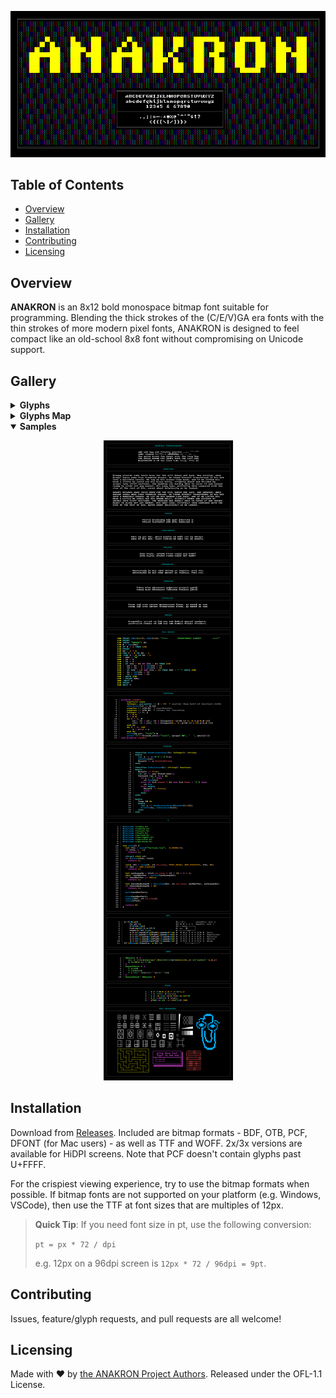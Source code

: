 <div align="center">

![anakron](img/header.png)

</div>

## Table of Contents

- [Overview](#overview)
- [Gallery](#gallery)
- [Installation](#installation)
- [Contributing](#contributing)
- [Licensing](#licensing)

## Overview

**ANAKRON** is an 8x12 bold monospace bitmap font suitable for programming.
Blending the thick strokes of the (C/E/V)GA era fonts with the thin strokes of
more modern pixel fonts, ANAKRON is designed to feel compact like an old-school
8x8 font without compromising on Unicode support.

## Gallery

<details>
<summary><strong>Glyphs</strong></summary>
<div align="center">

![ANAKRON glyphs](./img/chars.png)

</div>
</details>

<details>
<summary><strong>Glyphs Map</strong></summary>
<div align="center">

![ANAKRON glyphs map](./img/map.png)

</div>
</details>

<details open>
<summary><strong>Samples</strong></summary>
<div align="center">

![ANAKRON samples](./img/sample.png)

</div>
</details>

## Installation

Download from [Releases](https://github.com/molarmanful/ANAKRON/releases).
Included are bitmap formats - BDF, OTB, PCF, DFONT (for Mac users) - as well as
TTF and WOFF. 2x/3x versions are available for HiDPI screens. Note that PCF
doesn't contain glyphs past U+FFFF.

For the crispiest viewing experience, try to use the bitmap formats when
possible. If bitmap fonts are not supported on your platform (e.g. Windows,
VSCode), then use the TTF at font sizes that are multiples of 12px.

> **Quick Tip**: If you need font size in pt, use the following conversion:
>
> `pt = px * 72 / dpi`
>
> e.g. 12px on a 96dpi screen is `12px * 72 / 96dpi = 9pt`.

## Contributing

Issues, feature/glyph requests, and pull requests are all welcome!

## Licensing

Made with ♥ by [the ANAKRON Project Authors](AUTHORS). Released under the
OFL-1.1 License.
